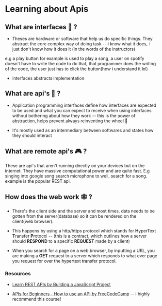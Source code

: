 # Learning about Apis

## What are interfaces 📲 ?

- Theses are hardware or software that help us do specific things. They abstract the core complex way of doing task -- i know what it does, i just don't know how it does it (in the words of the instructors)

e.g a play button for example is used to play a song, a user on spotify doesn't have to write the code to do that, that programmer does the writing of the code, the user just has to click the button(how i understand it lol)

- Interfaces abstracts implementation

## What are api's 🤖 ?

- Application programming interfaces define how interfaces are expected to be used and what you can expect to receive when using interfaces without bothering about how they work -- this is the power of abstraction, helps prevent always reinventing the wheel 🎡

- It's mostly used as an intermediary between softwares and states how they should interact

## What are remote api's 🎮 ?

These are api's that aren't running directly on your devices but on the internet. They have massive computational power and are quite fast. E.g singing into google song search microphone to well, search for a song. example is the popular REST api.

## How does the web work 🕸 ?

- There's the client side and the server and most times, data needs to be gotten from the server(database) so it can be rendered on the client(web browser).

- This happens by using a http/https protocol which stands for **H**yperText **T**ransfer **P**rotocol -- (this is a contract, which outlines how a server should **RESPOND** to a specific **REQUEST** made by a client)

- When you search for a page on a web browser, by inputting a URL, you are making a **GET** request to a server which responds to what ever page you request for over the hypertext transfer protocol.

### Resources
- [Learn REST APIs by Building a JavaScript Project](https://www.freecodecamp.org/news/learn-rest-apis-javascript-project/)

- [APIs for Beginners - How to use an API by FreeCodeCamp](https://www.youtube.com/watch?v=WXsD0ZgxjRw) -- i highly recommend this course!

